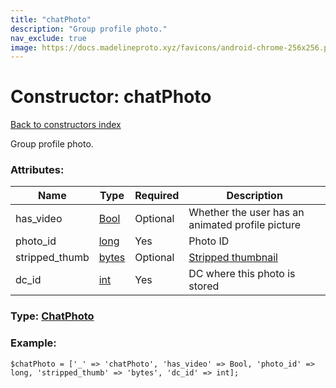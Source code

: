 ```yaml
---
title: "chatPhoto"
description: "Group profile photo."
nav_exclude: true
image: https://docs.madelineproto.xyz/favicons/android-chrome-256x256.png
---
```

# Constructor: chatPhoto  
[Back to constructors index](/API_docs/constructors/index.html)



Group profile photo.

### Attributes:

| Name     |    Type       | Required | Description |
|----------|---------------|----------|-------------|
|has\_video|[Bool](/API_docs/types/Bool.html) | Optional|Whether the user has an animated profile picture|
|photo\_id|[long](/API_docs/types/long.html) | Yes|Photo ID|
|stripped\_thumb|[bytes](/API_docs/types/bytes.html) | Optional|[Stripped thumbnail](https://core.telegram.org/api/files#stripped-thumbnails)|
|dc\_id|[int](/API_docs/types/int.html) | Yes|DC where this photo is stored|



### Type: [ChatPhoto](/API_docs/types/ChatPhoto.html)


### Example:

```
$chatPhoto = ['_' => 'chatPhoto', 'has_video' => Bool, 'photo_id' => long, 'stripped_thumb' => 'bytes', 'dc_id' => int];
```  
